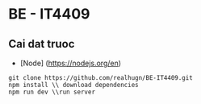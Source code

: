 # BE - IT4409

## Cai dat truoc <br/>
- [Node] (https://nodejs.org/en)

```
git clone https://github.com/realhugn/BE-IT4409.git
npm install \\ download dependencies
npm run dev \\run server
```